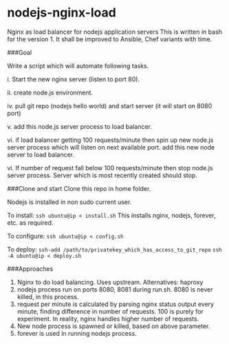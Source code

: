 # nodejs-nginx-load
Nginx as load balancer for nodejs application servers
This is written in bash for the version 1. It shall be improved to Ansible, Chef variants with time.

###Goal

Write a script which will automate following tasks.

i.  Start the new nginx server (listen to port 80).

ii. create node.js environment.

iv. pull git repo (nodejs hello world) and start server (it will start on 8080 port)

v. add this node.js server process to load balancer.

vi. if load balancer getting 100 requests/minute then spin up new node.js server process which will listen on next available port. add this new node server to load balancer.

vi. If number of request fall below 100 requests/minute then stop node.js server process. Server which is most recently created should stop.

###Clone and start
Clone this repo in home folder.

Nodejs is installed in non sudo current user.


To install:
`ssh ubuntu@ip < install.sh`
This installs nginx, nodejs, forever, etc. as required.

To configure:
`ssh ubuntu@ip < config.sh`

To deploy:
`ssh-add /path/to/privatekey_which_has_access_to_git_repo`
`ssh -A ubuntu@ip < deploy.sh`

###Approaches
1. Nginx to do load balancing. Uses upstream.
Alternatives: haproxy
2. nodejs process run on ports 8080, 8081 during run.sh. 8080 is never killed, in this process.
3. request per minute is calculated by parsing nginx status output every minute, finding difference in number of requests.
100 is purely for experiment. In reality, nginx handles higher number of requests.
4. New node process is spawned or killed, based on above parameter.
5. forever is used in running nodejs process.
